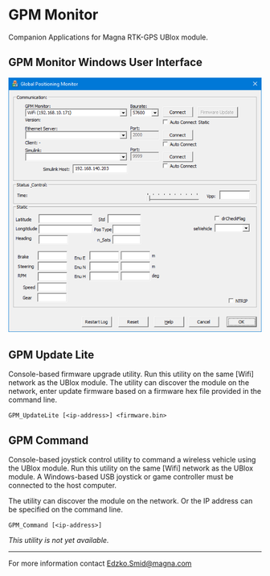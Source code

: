 # GPM Monitor

Companion Applications for Magna RTK-GPS UBlox module.

## GPM Monitor Windows User Interface

![GUI](https://github.com/Edzko/GPM_Monitor/blob/master/GPM_Monitor/hlp/images/gpmgui.png)

## GPM Update Lite

Console-based firmware upgrade utility. Run this utility on the same [Wifi] network as the UBlox module. The utility can discover the module on the network, enter update firmware based on a firmware hex file provided in the command line.

	GPM_UpdateLite [<ip-address>] <firmware.bin>

## GPM Command

Console-based joystick control utility to command a wireless vehicle using the UBlox module. Run this utility on the same [Wifi] network as the UBlox module. A Windows-based USB joystick or game controller must be connected to the host computer.

The utility can discover the module on the network. Or the IP address can be specified on the command line.

	GPM_Command [<ip-address>]

*This utility is not yet available.*


----------
For more information contact [Edzko.Smid@magna.com ](Edzko.Smid@magna.com)